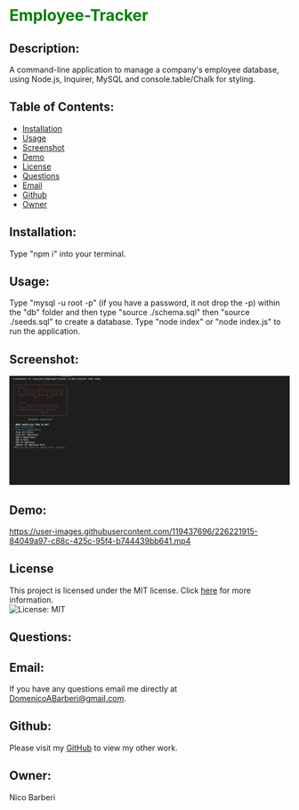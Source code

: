 # <span style="color:green">Employee-Tracker</span>

## Description:
A command-line application to manage a company's employee database, using Node.js, Inquirer, MySQL and console.table/Chalk for styling.

## Table of Contents:

* [Installation](#installation)
* [Usage](#usage)
* [Screenshot](#screenshot)
* [Demo](#demo)
* [License](#license)
* [Questions](#Questions)
* [Email](#Email)
* [Github](#Github)
* [Owner](#Owner)

## Installation:

Type "npm i" into your terminal.

## Usage:

Type "mysql -u root -p" (if you have a password, it not drop the -p) within the "db" folder and then type "source ./schema.sql" then "source ./seeds.sql" to create a database.
Type "node index" or "node index.js" to run the application.

## Screenshot:
![Screenshot of Application](./assets/images/screenshot.png)

## Demo:
https://user-images.githubusercontent.com/119437696/226221915-84049a97-c88c-425c-95f4-b744439bb641.mp4

## License

This project is licensed under the MIT license. Click [here](https://opensource.org/licenses/MIT) for more information.<br>
![License: MIT](https://img.shields.io/badge/License-MIT-yellow.svg)

## Questions:
## Email:
If you have any questions email me directly at DomenicoABarberi@gmail.com.

## Github:
Please visit my [GitHub](https://github.com/DomenicoBarb) to view my other work.

## Owner:
Nico Barberi
